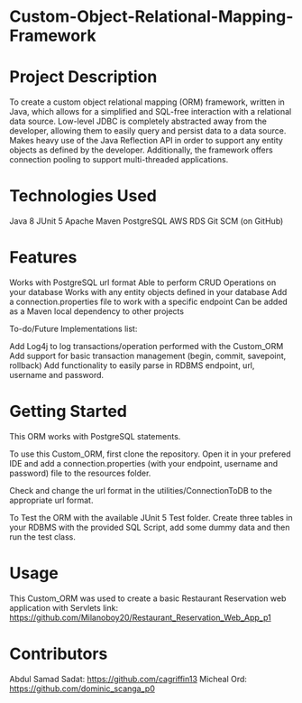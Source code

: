 # Custom-Object-Relational-Mapping-Framework

# Project Description
To create a custom object relational mapping (ORM) framework, written in Java, which allows for a simplified and SQL-free interaction with a relational data source. Low-level JDBC is completely abstracted away from the developer, allowing them to easily query and persist data to a data source. Makes heavy use of the Java Reflection API in order to support any entity objects as defined by the developer. Additionally, the framework offers connection pooling to support multi-threaded applications.

# Technologies Used
Java 8
JUnit 5
Apache Maven
PostgreSQL
AWS RDS
Git SCM (on GitHub)

# Features
Works with PostgreSQL url format
Able to perform CRUD Operations on your database
Works with any entity objects defined in your database
Add a connection.properties file to work with a specific endpoint
Can be added as a Maven local dependency to other projects

To-do/Future Implementations list:

Add Log4j to log transactions/operation performed with the Custom_ORM
Add support for basic transaction management (begin, commit, savepoint, rollback)
Add functionality to easily parse in RDBMS endpoint, url, username and password.

# Getting Started
This ORM works with PostgreSQL statements.

To use this Custom_ORM, first clone the repository. Open it in your prefered IDE and add a connection.properties (with your endpoint, username and password) file to the resources folder.

Check and change the url format in the utilities/ConnectionToDB to the appropriate url format.

To Test the ORM with the available JUnit 5 Test folder. Create three tables in your RDBMS with the provided SQL Script, add some dummy data and then run the test class.

# Usage
This Custom_ORM was used to create a basic Restaurant Reservation web application with Servlets link: https://github.com/Milanoboy20/Restaurant_Reservation_Web_App_p1

# Contributors
Abdul Samad Sadat: https://github.com/cagriffin13
Micheal Ord: https://github.com/dominic_scanga_p0
